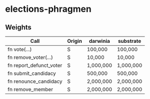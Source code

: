# elections-phragmen

## Weights

| Call                      | Origin | darwinia  | substrate |
|---------------------------|--------|-----------|-----------|
| fn vote(...)              | S      | 100,000   | 100,000   |
| fn remove\_voter(...)     | S      | 10,000    | 10,000    |
| fn report\_defunct\_voter | S      | 1,000,000 | 1,000,000 |
| fn submit\_candidacy      | S      | 500,000   | 500,000   |
| fn renounce\_candidacy    | S      | 2,000,000 | 2,000,000 |
| fn remove\_member         | S      | 2,000,000 | 2,000,000 |
